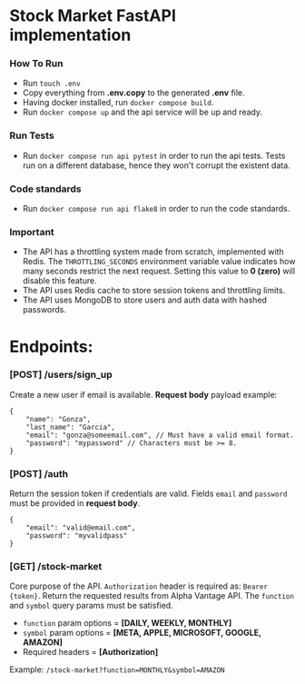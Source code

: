 # Stock Market FastAPI implementation

### How To Run

* Run `touch .env`
* Copy everything from **.env.copy** to the generated **.env** file.
* Having docker installed, run `docker compose build`.
* Run `docker compose up` and the api service will be up and ready.

### Run Tests

* Run `docker compose run api pytest` in order to run the api tests. Tests run on a different database, hence they won't corrupt the existent data.

### Code standards

* Run `docker compose run api flake8` in order to run the code standards.

### Important

* The API has a throttling system made from scratch, implemented with Redis. The `THROTTLING_SECONDS` environment variable value indicates how many seconds restrict the next request. Setting this value to **0 (zero)** will disable this feature.
* The API uses Redis cache to store session tokens and throttling limits.
* The API uses MongoDB to store users and auth data with hashed passwords.

# Endpoints:

### [POST] **/users/sign_up**
Create a new user if email is available. **Request body** payload example:
```
{
    "name": "Gonza",
    "last_name": "Garcia",
    "email": "gonza@someemail.com", // Must have a valid email format.
    "password": "mypassword" // Characters must be >= 8.
}
```

### [POST] **/auth** 
Return the session token if credentials are valid. Fields `email` and `password` must be provided in **request body**.
```
{
    "email": "valid@email.com",
    "password": "myvalidpass"
}
```

### [GET] **/stock-market**
Core purpose of the API. `Authorization` header is required as: `Bearer {token}`. Return the requested results from Alpha Vantage API. The `function` and `symbol` query params must be satisfied.

* `function` param options = **[DAILY, WEEKLY, MONTHLY]**
* `symbol` param options = **[META, APPLE, MICROSOFT, GOOGLE, AMAZON]**
* Required headers = **[Authorization]**

Example:
`/stock-market?function=MONTHLY&symbol=AMAZON`
